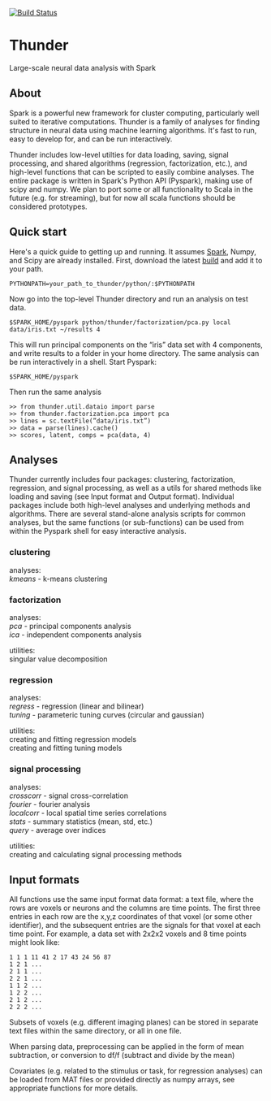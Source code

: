 [![Build Status](https://travis-ci.org/freeman-lab/thunder.png)](https://travis-ci.org/freeman-lab/thunder)

Thunder
=======

Large-scale neural data analysis with Spark

## About

Spark is a powerful new framework for cluster computing, particularly well suited to iterative computations. Thunder is a family of analyses for finding structure in neural data using machine learning algorithms. It's fast to run, easy to develop for, and can be run interactively.

Thunder includes low-level utilties for data loading, saving, signal processing, and shared algorithms (regression, factorization, etc.), and high-level functions that can be scripted to easily combine analyses. The entire package is written in Spark's Python API (Pyspark), making use of scipy and numpy. We plan to port some or all functionality to Scala in the future (e.g. for streaming), but for now all scala functions should be considered prototypes.

## Quick start

Here's a quick guide to getting up and running. It assumes [Spark](http://spark.incubator.apache.org/downloads.html), Numpy, and Scipy are already installed. First, download the latest [build](https://github.com/freeman-lab/thunder/archive/master.zip) and add it to your path.

	PYTHONPATH=your_path_to_thunder/python/:$PYTHONPATH

Now go into the top-level Thunder directory and run an analysis on test data.

	$SPARK_HOME/pyspark python/thunder/factorization/pca.py local data/iris.txt ~/results 4

This will run principal components on the “iris” data set with 4 components, and write results to a folder in your home directory. The same analysis can be run interactively in a shell. Start Pyspark:

	$SPARK_HOME/pyspark

Then run the same analysis

	>> from thunder.util.dataio import parse
	>> from thunder.factorization.pca import pca
	>> lines = sc.textFile(”data/iris.txt”)
	>> data = parse(lines).cache()
	>> scores, latent, comps = pca(data, 4)

## Analyses

Thunder currently includes four packages: clustering, factorization, regression, and signal processing, as well as a utils for shared methods like loading and saving (see Input format and Output format). Individual packages include both high-level analyses and underlying methods and algorithms. There are several stand-alone analysis scripts for common analyses, but the same functions (or sub-functions) can be used from within the Pyspark shell for easy interactive analysis.

### clustering

analyses:  
_kmeans_ - k-means clustering

### factorization

analyses:  
_pca_ - principal components analysis  
_ica_ - independent components analysis

utilities:  
singular value decomposition

### regression

analyses:  
_regress_ - regression (linear and bilinear)  
_tuning_ - parameteric tuning curves (circular and gaussian)

utilities:  
creating and fitting regression models  
creating and fitting tuning models

### signal processing

analyses:  
_crosscorr_ - signal cross-correlation  
_fourier_ - fourier analysis  
_localcorr_ - local spatial time series correlations  
_stats_ - summary statistics (mean, std, etc.)  
_query_ - average over indices  

utilities:  
creating and calculating signal processing methods


## Input formats

All functions use the same input format data format: a text file, where the rows are voxels or neurons and the columns are time points. The first three entries in each row are the x,y,z coordinates of that voxel (or some other identifier), and the subsequent entries are the signals for that voxel at each time point. For example, a data set with 2x2x2 voxels and 8 time points might look like:

	1 1 1 11 41 2 17 43 24 56 87
	1 2 1 ...
	2 1 1 ...
	2 2 1 ...
	1 1 2 ...
	1 2 2 ...
	2 1 2 ...
	2 2 2 ...

Subsets of voxels (e.g. different imaging planes) can be stored in separate text files within the same directory, or all in one file.

When parsing data, preprocessing can be applied in the form of mean subtraction, or conversion to df/f (subtract and divide by the mean)

Covariates (e.g. related to the stimulus or task, for regression analyses) can be loaded from MAT files or provided directly as numpy arrays, see appropriate functions for more details.
